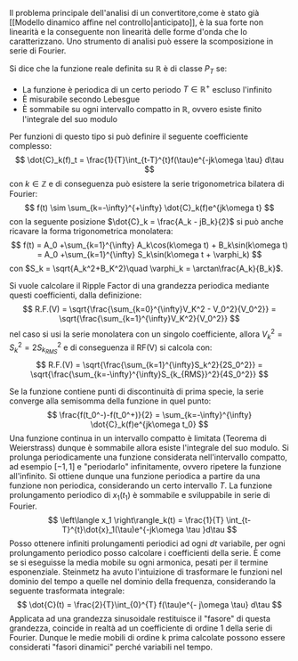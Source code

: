 Il problema principale dell'analisi di un convertitore,come è stato già [[Modello dinamico affine nel controllo|anticipato]], è la sua forte non linearità e la conseguente non linearità delle forme d'onda che lo caratterizzano. Uno strumento di analisi può essere la scomposizione in serie di Fourier.

Si dice che la funzione reale definita su $\mathbb{R}$ è di classe $P_T$ se:
- La funzione è periodica di un certo periodo $T \in \mathbb{R}^+$ escluso l'infinito
- È misurabile secondo Lebesgue
- È sommabile su ogni intervallo compatto in $\mathbb{R}$, ovvero esiste finito l'integrale del suo modulo

Per funzioni di questo tipo si può definire il seguente coefficiente complesso:
$$
\dot{C}_k(f)_t = \frac{1}{T}\int_{t-T}^{t}f(\tau)e^{-jk\omega \tau} d\tau
$$
con $k\in\mathbb{Z}$ e di conseguenza può esistere la serie trigonometrica bilatera di Fourier:
$$
f(t) \sim \sum_{k=-\infty}^{+\infty} \dot{C}_k(f)e^{jk\omega t}
$$
con la seguente posizione $\dot{C}_k = \frac{A_k - jB_k}{2}$ si può anche ricavare la forma trigonometrica monolatera:
$$
f(t) = A_0 +\sum_{k=1}^{\infty} A_k\cos(k\omega t) + B_k\sin(k\omega t) = A_0 +\sum_{k=1}^{\infty} S_k\sin(k\omega t + \varphi_k)
$$
con $S_k = \sqrt{A_k^2+B_K^2}\quad \varphi_k = \arctan\frac{A_k}{B_k}$.

Si vuole calcolare il Ripple Factor di una grandezza periodica mediante questi coefficienti, dalla definizione:
$$
R.F.(V) = \sqrt{\frac{\sum_{k=0}^{\infty}V_K^2 - V_0^2}{V_0^2}} = \sqrt{\frac{\sum_{k=1}^{\infty}V_K^2}{V_0^2}}
$$
nel caso si usi la serie monolatera con un singolo coefficiente, allora $V_{k}^2=S_k^2 = 2S_{k_{RMS}}^2$ e di conseguenza il RF(V) si calcola con:
$$
R.F.(V) = \sqrt{\frac{\sum_{k=1}^{\infty}S_k^2}{2S_0^2}} = \sqrt{\frac{\sum_{k=-\infty}^{\infty}S_{k_{RMS}}^2}{4S_0^2}}
$$

Se la funzione contiene punti di discontinuità di prima specie, la serie converge alla semisomma 
della funzione in quel punto:
$$
\frac{f(t_0^-)-f(t_0^+)}{2} = \sum_{k=-\infty}^{\infty} \dot{C}_k(f)e^{jk\omega t_0}
$$
Una funzione continua in un intervallo compatto è limitata (Teorema di Weierstrass) dunque è sommabile
allora esiste l'integrale del suo modulo.
Si prolunga periodicamente una funzione considerata nell'intervallo compatto, ad esempio
$[-1,1]$ e "periodarlo" infinitamente, ovvero ripetere la funzione all'infinito.
Si ottiene dunque una funzione periodica a partire da una funzione non periodica, considerando
un certo intervallo $T$.
La funzione prolungamento periodico di $x_1(t_1)$ è sommabile e sviluppabile in serie di 
Fourier.
$$
\left\langle x_1 \right\rangle_k(t) = \frac{1}{T} \int_{t-T}^{t}\dot{x}_1(\tau)e^{-jk\omega \tau }d\tau
$$
Posso ottenere infiniti prolungamenti periodici ad ogni $dt$ variabile, per ogni prolungamento
periodico posso calcolare i coefficienti della serie.
È come se si eseguisse la media mobile su ogni armonica, pesati per il termine esponenziale.
Steinmetz ha avuto l'intuizione di trasformare le funzioni nel dominio del tempo a quelle nel
dominio della frequenza, considerando la seguente trasformata integrale:
$$
\dot{C}(t) = \frac{2}{T}\int_{0}^{T} f(\tau)e^{- j\omega \tau} d\tau
$$
Applicata ad una grandezza sinusoidale restituisce il "fasore" di questa grandezza,
coincide in realtà ad un coefficiente di ordine 1 della serie di Fourier.
Dunque le medie mobili di ordine k prima calcolate possono essere considerati "fasori dinamici"
perché variabili nel tempo.